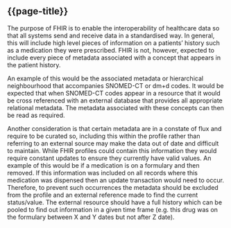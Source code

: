 ## {{page-title}}

The purpose of FHIR is to enable the interoperability of healthcare data so that all systems send and receive data in a standardised way.  In general, this will include high level pieces of information on a patients’ history such as a medication they were prescribed. FHIR is not, however, expected to include every piece of metadata associated with a concept that appears in the patient history.

An example of this would be the associated metadata or hierarchical neighbourhood that accompanies SNOMED-CT or dm+d codes.  It would be expected that when SNOMED-CT codes appear in a resource that it would be cross referenced with an external database that provides all appropriate relational metadata.  The metadata associated with these concepts can then be read as required.

Another consideration is that certain metadata are in a constate of flux and require to be curated so, including this within the profile rather than referring to an external source may make the data out of date and difficult to maintain. While FHIR profiles could contain this information they would require constant updates to ensure they currently have valid values. An example of this would be if a medication is on a formulary and then removed. If this information was included on all records where this medication was dispensed then an update transaction would need to occur. Therefore, to prevent such occurrences the metadata should be excluded from the profile and an external reference made to find the current status/value. The external resource should have a full history which can be pooled to find out information in a given time frame (e.g. this drug was on the formulary between X and Y dates but not after Z date).
